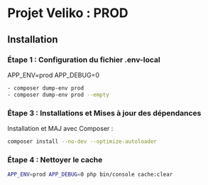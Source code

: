 
# Projet Veliko : PROD

## Installation

### Étape 1 : Configuration du fichier .env-local
  APP_ENV=prod
  APP_DEBUG=0
```bash
- composer dump-env prod
- composer dump-env prod --empty
```
### Étape 3 : Installations et Mises à jour  des dépendances
Installation et MAJ avec Composer :
```bash
composer install --no-dev --optimize-autoloader
```

### Étape 4 : Nettoyer le cache
```bash
APP_ENV=prod APP_DEBUG=0 php bin/console cache:clear
```

